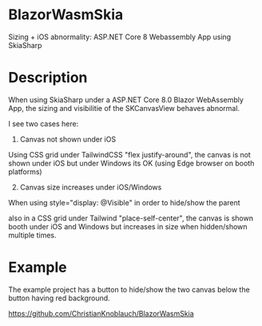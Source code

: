 # BlazorWasmSkia
Sizing + iOS abnormality: ASP.NET Core 8 Webassembly App using SkiaSharp

# Description

When using SkiaSharp under a ASP.NET Core 8.0 Blazor WebAssembly App, the sizing and visibilitie of the SKCanvasView behaves abnormal.

I see two cases here:

1) Canvas not shown under iOS

Using CSS grid under TailwindCSS "flex justify-around", the canvas is not shown under iOS but under Windows its OK (using Edge browser on booth platforms)

2) Canvas size increases under iOS/Windows 

When using style="display: @Visible" in order to hide/show the parent <div/> also in a CSS grid under Tailwind "place-self-center", the canvas is shown booth under iOS and Windows but increases in size when hidden/shown multiple times.

# Example

The  example project has a button to hide/show the two canvas below the button having red background.

https://github.com/ChristianKnoblauch/BlazorWasmSkia
